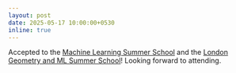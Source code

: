 ```yaml
---
layout: post
date: 2025-05-17 10:00:00+0530
inline: true
---
```


Accepted to the [Machine Learning Summer School](https://mlss-senegal.github.io/) and the [London Geometry and ML Summer School](https://www.logml.ai/)! Looking forward to attending.
